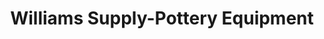 ---
title: "Williams Supply-Pottery Equipment"
url: /star/williams-supply-pottery-equipment/
shop: Töpferei
---
